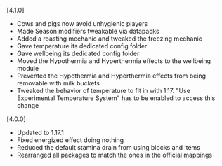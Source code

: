 [4.1.0]
- Cows and pigs now avoid unhygienic players
- Made Season modifiers tweakable via datapacks
- Added a roasting mechanic and tweaked the freezing mechanic
- Gave temperature its dedicated config folder
- Gave wellbeing its dedicated config folder
- Moved the Hypothermia and Hyperthermia effects to the wellbeing module
- Prevented the Hypothermia and Hyperthermia effects from being removable with milk buckets
- Tweaked the behavior of temperature to fit in with 1.17. "Use Experimental Temperature System" has to be enabled to access this change

[4.0.0]
- Updated to 1.17.1
- Fixed energized effect doing nothing
- Reduced the default stamina drain from using blocks and items
- Rearranged all packages to match the ones in the official mappings